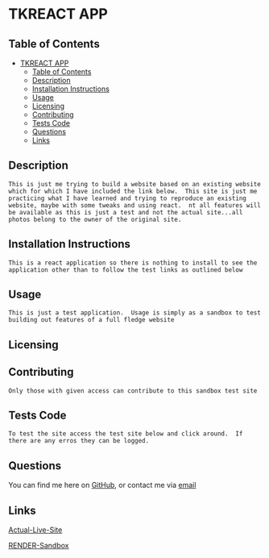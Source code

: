 
# TKREACT APP 
  


## Table of Contents 
- [TKREACT APP](#tkreact-app)
  - [Table of Contents](#table-of-contents)
  - [Description](#description)
  - [Installation Instructions](#installation-instructions)
  - [Usage](#usage)
  - [Licensing](#licensing)
  - [Contributing](#contributing)
  - [Tests Code](#tests-code)
  - [Questions](#questions)
  - [Links](#links)
    
## Description
    This is just me trying to build a website based on an existing website which for which I have included the link below.  This site is just me practicing what I have learned and trying to reproduce an existing website, maybe with some tweaks and using react.  nt all features will be available as this is just a test and not the actual site...all photos belong to the owner of the original site.
    
## Installation Instructions 
    This is a react application so there is nothing to install to see the application other than to follow the test links as outlined below

## Usage
    This is just a test application.  Usage is simply as a sandbox to test building out features of a full fledge website
    
## Licensing
      

    
## Contributing
    Only those with given access can contribute to this sandbox test site
    
## Tests Code
    To test the site access the test site below and click around.  If there are any erros they can be logged.
    
## Questions
    
You can find me here on [GitHub](http://github.com/daze77), or contact me via [email](mailto:daze77@gmail.com)  
    



## Links


[Actual-Live-Site](https://www.tonykoukos.com/)

[RENDER-Sandbox](https://tkreactapp.onrender.com)



